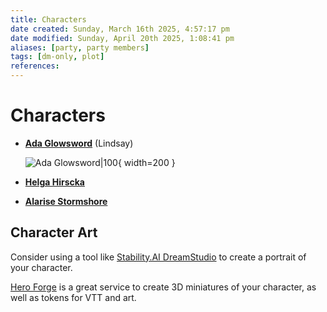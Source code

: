 ```yaml
---
title: Characters
date created: Sunday, March 16th 2025, 4:57:17 pm
date modified: Sunday, April 20th 2025, 1:08:41 pm
aliases: [party, party members]
tags: [dm-only, plot]
references: 
---
```


# Characters

<div class="grid cards" markdown>

- **[Ada Glowsword](ada-glowsword.md)** (Lindsay)

	![Ada Glowsword|100](../assets/images/ada-glowsword.png){ width=200 }

- **[Helga Hirscka](helga-hirscka.md)**
- **[Alarise Stormshore](alarise-stormshore.md)**

</div>

## Character Art

Consider using a tool like [Stability.AI DreamStudio](https://dreamstudio.stability.ai/creations) to create a portrait of your character.

[Hero Forge](https://www.heroforge.com/) is a great service to create 3D miniatures of your character, as well as tokens for VTT and art.
